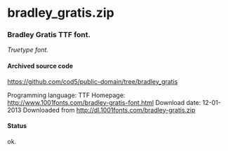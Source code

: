 # bradley_gratis.zip #

### Bradley Gratis TTF font. ###

*Truetype font.*

#### Archived source code ####
https://github.com/cod5/public-domain/tree/bradley_gratis

Programming language: TTF
Homepage: http://www.1001fonts.com/bradley-gratis-font.html
Download date: 12-01-2013
Downloaded from http://dl.1001fonts.com/bradley-gratis.zip

#### Status ####
ok.

